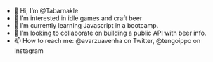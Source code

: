 - 👋 Hi, I’m @Tabarnakle
- 👀 I’m interested in idle games and craft beer
- 🌱 I’m currently learning Javascript in a bootcamp.
- 💞️ I’m looking to collaborate on building a public API with beer info.
- 📫 How to reach me: @avarzuavenha on Twitter, @tengoippo on Instagram

<!---
Tabarnakle/Tabarnakle is a ✨ special ✨ repository because its `README.md` (this file) appears on your GitHub profile.
You can click the Preview link to take a look at your changes.
--->
